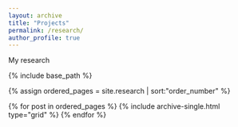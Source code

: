 ```yaml
---
layout: archive
title: "Projects"
permalink: /research/
author_profile: true
---
```


My research 
<nbsp>

{% include base_path %}

{% assign ordered_pages = site.research | sort:"order_number" %}

{% for post in ordered_pages %}
  {% include archive-single.html type="grid" %}
{% endfor %}

